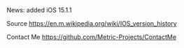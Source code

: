 News: added iOS 15.1.1

Source https://en.m.wikipedia.org/wiki/IOS_version_history

Contact Me https://github.com/Metric-Projects/ContactMe
